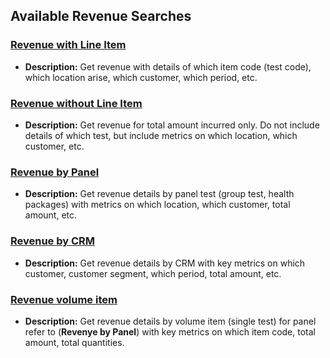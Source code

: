 ## Available Revenue Searches

### [Revenue with Line Item](https://5574610.app.netsuite.com/app/common/search/searchresults.nl?searchid=1737&whence=)
- **Description:** Get revenue with details of which item code (test code), which location arise, which customer, which period, etc.

### [Revenue without Line Item](https://5574610.app.netsuite.com/app/common/search/searchresults.nl?searchid=1629&whence=)
- **Description:** Get revenue for total amount incurred only. Do not include details of which test, but include metrics on which location, which customer, etc.

### [Revenue by Panel](https://5574610.app.netsuite.com/app/common/search/searchresults.nl?searchid=2188&whence=)
- **Description:** Get revenue details by panel test (group test, health packages) with metrics on which location, which customer, total amount, etc.

### [Revenue by CRM](https://5574610.app.netsuite.com/app/common/search/searchresults.nl?searchid=2560&whence=) 
- **Description:** Get revenue details by CRM with key metrics on which customer, customer segment, which period, total amount, etc.

### [Revenue volume item](https://5574610.app.netsuite.com/app/common/search/searchresults.nl?searchid=2741&whence=) 
- **Description:** Get revenue details by volume item (single test) for panel refer to (**Revenye by Panel**) with key metrics on which item code, total amount, total quantities.

